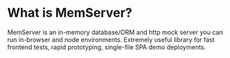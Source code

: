 # What is MemServer?
MemServer is an in-memory database/ORM and http mock server you can run in-browser and node environments. Extremely useful library for fast frontend tests, rapid prototyping, single-file SPA demo deployments.
